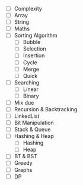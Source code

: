 - [ ] Complexity
- [ ] Array
- [ ] String
- [ ] Maths
- [ ] Sorting Algorithm
	- [ ]  Bubble 
	- [ ]  Selection 
	- [ ] Insertion 
	- [ ] Cycle
	- [ ]  Merge
	- [ ]  Quick
- [ ] Searching
	- [ ]  Linear
	- [ ] Binary 
- [ ] Mix due
- [ ] Recursion & Backtracking
- [ ] LinkedList
- [ ] Bit Manipulation
- [ ] Stack & Queue
- [ ] Hashing & Heap
	 - [ ] Hashing
	 - [ ] Heap
- [ ] BT & BST
- [ ] Greedy
- [ ] Graphs
- [ ] DP